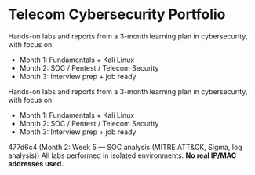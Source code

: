 # Telecom Cybersecurity Portfolio

 Hands-on labs and reports from a 3-month learning plan in cybersecurity, with focus on:
- Month 1: Fundamentals + Kali Linux
- Month 2: SOC / Pentest / Telecom Security
- Month 3: Interview prep + job ready


Hands-on labs and reports from a 3-month learning plan in cybersecurity, with focus on:
- Month 1: Fundamentals + Kali Linux
- Month 2: SOC / Pentest / Telecom Security
- Month 3: Interview prep + job ready

 477d6c4 (Month 2: Week 5 — SOC analysis (MITRE ATT&CK, Sigma, log analysis))
All labs performed in isolated environments. **No real IP/MAC addresses used.**
